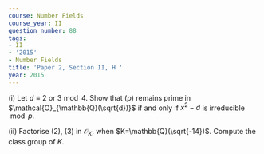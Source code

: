 ```yaml
---
course: Number Fields
course_year: II
question_number: 88
tags:
- II
- '2015'
- Number Fields
title: 'Paper 2, Section II, H '
year: 2015
---
```




(i) Let $d \equiv 2$ or $3 \bmod 4$. Show that $(p)$ remains prime in $\mathcal{O}_{\mathbb{Q}(\sqrt{d})}$ if and only if $x^{2}-d$ is irreducible $\bmod p$.

(ii) Factorise $(2)$, (3) in $\mathcal{O}_{K}$, when $K=\mathbb{Q}(\sqrt{-14})$. Compute the class group of $K$.